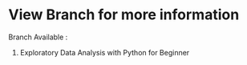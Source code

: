 # View Branch for more information

Branch Available :
1. Exploratory Data Analysis with Python for Beginner
